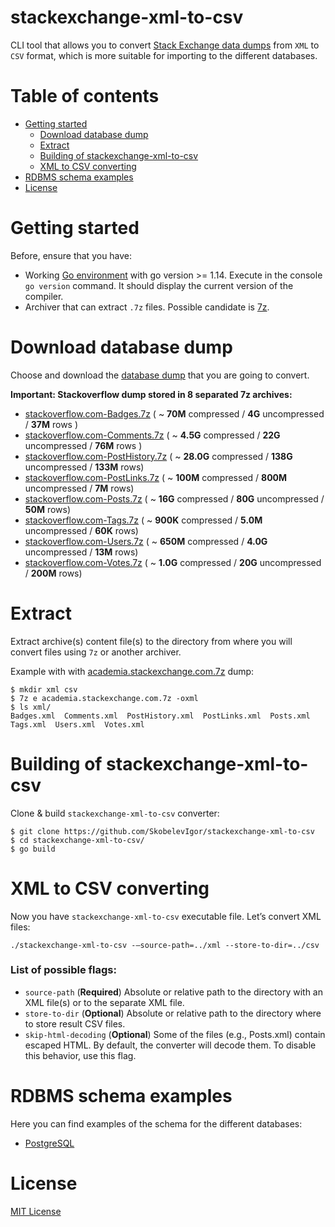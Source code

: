 # stackexchange-xml-to-csv

CLI tool that allows you to convert [Stack Exchange data dumps](https://archive.org/download/stackexchange) from `XML` to `CSV` format, which is more suitable for importing to the different databases.

Table of contents
=================
* [Getting started](#getting-started)
    * [Download database dump](#download-database-dump)
    * [Extract](#extract)
    * [Building of stackexchange-xml-to-csv](#building-of-stackexchange-xml-to-csv)
    * [XML to CSV converting](#xml-to-csv-converting)
* [RDBMS schema examples](#rdbms-schema-examples)
* [License](#license)


Getting started
===============
Before, ensure that you have:
* Working [Go environment](https://golang.org/doc/install) with go version >= 1.14. Execute in the console `go version` command. It should display the current version of the compiler.
* Archiver that can extract `.7z` files. Possible candidate is [7z](https://www.7-zip.org/).


Download database dump
======================

Choose and download the [database dump](https://archive.org/download/stackexchange) that you are going to convert.

**Important: Stackoverflow dump stored in 8 separated 7z archives:**

* [stackoverflow.com-Badges.7z](https://archive.org/download/stackexchange/stackoverflow.com-Badges.7z) ( ~ **70M** compressed / **4G** uncompressed / **37M** rows )
* [stackoverflow.com-Comments.7z](https://archive.org/download/stackexchange/stackoverflow.com-Comments.7z) ( ~ **4.5G** compressed / **22G** uncompressed / **76M** rows )
* [stackoverflow.com-PostHistory.7z](https://archive.org/download/stackexchange/stackoverflow.com-PostHistory.7z) ( ~ **28.0G** compressed / **138G** uncompressed / **133M** rows)
* [stackoverflow.com-PostLinks.7z](https://archive.org/download/stackexchange/stackoverflow.com-PostLinks.7z) ( ~ **100M** compressed / **800M** uncompressed / **7M** rows)
* [stackoverflow.com-Posts.7z](https://archive.org/download/stackexchange/stackoverflow.com-Posts.7z) ( ~ **16G** compressed / **80G** uncompressed / **50M** rows)
* [stackoverflow.com-Tags.7z](https://archive.org/download/stackexchange/stackoverflow.com-Tags.7z) ( ~ **900K** compressed / **5.0M** uncompressed / **60K** rows)
* [stackoverflow.com-Users.7z](https://archive.org/download/stackexchange/stackoverflow.com-Users.7z) ( ~ **650M** compressed / **4.0G** uncompressed / **13M** rows)
* [stackoverflow.com-Votes.7z](https://archive.org/download/stackexchange/stackoverflow.com-Votes.7z) ( ~ **1.0G** compressed / **20G** uncompressed / **200M** rows)

Extract
=======

Extract archive(s) content file(s) to the directory from where you will convert files using `7z` or another archiver.

Example with with [academia.stackexchange.com.7z](https://archive.org/download/stackexchange/academia.stackexchange.com.7z) dump:
```shell
$ mkdir xml csv
$ 7z e academia.stackexchange.com.7z -oxml
$ ls xml/
Badges.xml  Comments.xml  PostHistory.xml  PostLinks.xml  Posts.xml  Tags.xml  Users.xml  Votes.xml
```

Building of stackexchange-xml-to-csv
====================================

Clone & build `stackexchange-xml-to-csv` converter:

```shell
$ git clone https://github.com/SkobelevIgor/stackexchange-xml-to-csv
$ cd stackexchange-xml-to-csv/
$ go build
```

XML to CSV converting
=====================

Now you have `stackexchange-xml-to-csv` executable file. Let’s convert XML files:
```
./stackexchange-xml-to-csv -—source-path=../xml --store-to-dir=../csv
```
### List of possible flags:

* `source-path` (**Required**) Absolute or relative path to the directory with an XML file(s) or to the separate XML file.
* `store-to-dir` (**Optional**) Absolute or relative path to the directory where to store result CSV files.
* `skip-html-decoding` (**Optional**) Some of the files (e.g., Posts.xml) contain escaped HTML. By default, the converter will decode them. To disable this behavior, use this flag.


RDBMS schema examples
=====================
Here you can find examples of the schema for the different databases:

* [PostgreSQL](./example/postgresql_ddl.sql)

License
=======

[MIT License](./LICENSE)
